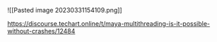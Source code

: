 ![[Pasted image 20230331154109.png]]


https://discourse.techart.online/t/maya-multithreading-is-it-possible-without-crashes/12484